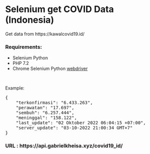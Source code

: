 <h1> Selenium get COVID Data (Indonesia)</h1>
<p>Get data from https://kawalcovid19.id/</p>
<h3>Requirements: </h3>
<ul>
    <li>Selenium Python</li>
    <li>PHP 7.2</li>
    <li>Chrome Selenium Python <a href="https://chromedriver.chromium.org/">webdriver</a></li>
</ul>
<br>
<p>Example:<br></p>
<pre>
{
    "terkonfirmasi": "6.433.263",
    "perawatan": "17.697",
    "sembuh": "6.257.444",
    "meninggal": "158.122",
    "last_update": "02 Oktober 2022 06:04:15 +07:00",
    "server_update": "03-10-2022 21:00:34 GMT+7"
}
</pre>
<h3>URL : https://api.gabrielkheisa.xyz/covid19_id/</h3>
